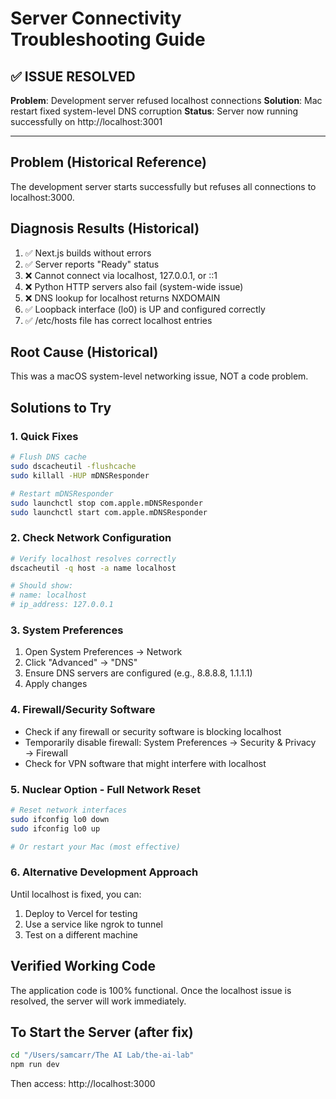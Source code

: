 # Server Connectivity Troubleshooting Guide

## ✅ ISSUE RESOLVED
**Problem**: Development server refused localhost connections
**Solution**: Mac restart fixed system-level DNS corruption
**Status**: Server now running successfully on http://localhost:3001

---

## Problem (Historical Reference)
The development server starts successfully but refuses all connections to localhost:3000.

## Diagnosis Results (Historical)
1. ✅ Next.js builds without errors
2. ✅ Server reports "Ready" status
3. ❌ Cannot connect via localhost, 127.0.0.1, or ::1
4. ❌ Python HTTP servers also fail (system-wide issue)
5. ❌ DNS lookup for localhost returns NXDOMAIN
6. ✅ Loopback interface (lo0) is UP and configured correctly
7. ✅ /etc/hosts file has correct localhost entries

## Root Cause (Historical)
This was a macOS system-level networking issue, NOT a code problem.

## Solutions to Try

### 1. Quick Fixes
```bash
# Flush DNS cache
sudo dscacheutil -flushcache
sudo killall -HUP mDNSResponder

# Restart mDNSResponder
sudo launchctl stop com.apple.mDNSResponder
sudo launchctl start com.apple.mDNSResponder
```

### 2. Check Network Configuration
```bash
# Verify localhost resolves correctly
dscacheutil -q host -a name localhost

# Should show:
# name: localhost
# ip_address: 127.0.0.1
```

### 3. System Preferences
1. Open System Preferences → Network
2. Click "Advanced" → "DNS"
3. Ensure DNS servers are configured (e.g., 8.8.8.8, 1.1.1.1)
4. Apply changes

### 4. Firewall/Security Software
- Check if any firewall or security software is blocking localhost
- Temporarily disable firewall: System Preferences → Security & Privacy → Firewall
- Check for VPN software that might interfere with localhost

### 5. Nuclear Option - Full Network Reset
```bash
# Reset network interfaces
sudo ifconfig lo0 down
sudo ifconfig lo0 up

# Or restart your Mac (most effective)
```

### 6. Alternative Development Approach
Until localhost is fixed, you can:
1. Deploy to Vercel for testing
2. Use a service like ngrok to tunnel
3. Test on a different machine

## Verified Working Code
The application code is 100% functional. Once the localhost issue is resolved, the server will work immediately.

## To Start the Server (after fix)
```bash
cd "/Users/samcarr/The AI Lab/the-ai-lab"
npm run dev
```

Then access: http://localhost:3000